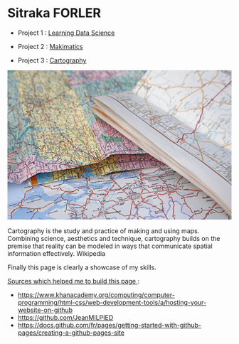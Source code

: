 # Sitraka FORLER

- Project 1 : [Learning Data Science](https://github.com/Sitraka17/Learning-Data-Science)

- Project 2 :  [Makimatics](https://github.com/Sitraka17/Makimathics)

- Project 3 : [Cartography](https://github.com/Sitraka17/Cartography-Maps)

![Cartography](https://github.com/Sitraka17/Sitraka17.github.io/blob/main/image/maps.jpg)


Cartography is the study and practice of making and using maps. Combining science, aesthetics and technique, cartography builds on the premise that reality can be modeled in ways that communicate spatial information effectively. Wikipedia


Finally this page is clearly a showcase of my skills.


 <ins> Sources which helped me to build this page </ins> :
- https://www.khanacademy.org/computing/computer-programming/html-css/web-development-tools/a/hosting-your-website-on-github
- https://github.com/JeanMILPIED
- https://docs.github.com/fr/pages/getting-started-with-github-pages/creating-a-github-pages-site
